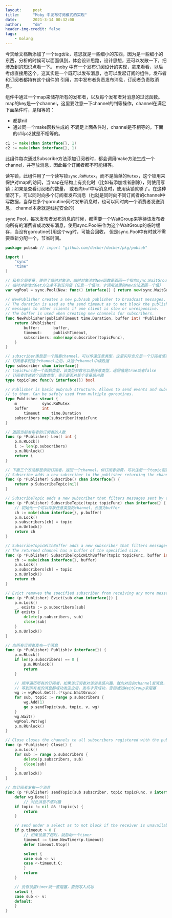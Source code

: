```yaml
---
layout:     post
title:      "Moby 中发布订阅模式的实现"
date:       2021-3-14 00:32:00
author:     "dm"
header-img-credit: false
tags:
    - Golang
---
```


今天给文档新添加了一个tag`齿轮`，意思就是一些细小的东西，因为是一些细小的东西，分析的时候可以面面俱到，体会设计思路，设计思想，还可以发散一下，把涉及到的知识点看一下。
moby 中有一个发布订阅设计的实现，拿来看看，以后考虑直接用这个。这其实是一个既可以发布消息，也可以发起订阅的组件。发布者和订阅者都持有这个组件的
引用，其中发布者负责发布消息，订阅者负责取消息。

组件中通过一个map来储存所有的发布者，以及每个发布者对消息的过滤函数。map的key是一个channel，这里要注意一下channel的判等操作，channel在满足下面条件时，是相等的：
* 都是nil
* 通过同一个make函数生成的
不满足上面条件时，channel是不相等的。下面的c1与c2就是不相等的。
```go
c1 := make(chan interface{}, 1)
c2 := make(chan interface{}, 1)
```
此组件每次通过Subscribe方法添加订阅者时，都会调用make方法生成一个channel，并存放消息，因此每个订阅者都不可能相等。

读写锁，此组件用了一个读写锁`sync.RWMutex`，而不是简单的`Mutex`，这个锁用来保护对map的访问，当map在结构上有变化时（比如有添加或者删除），则使用写锁；如果是查看订阅者的数量，
或者向buf中写消息时，使用读锁就够了。在这种情况下，可以同时向多个订阅者发布消息（也就是同时向不同订阅者的channel中写数据，当存在多个goroutine同时发布消息时，也可以同时向一个消费者发送消息，
channel本身就是线程安全的）

sync.Pool，每次发布者发布消息的时候，都需要一个WaitGroup来等待该发布者向所有的消费者成功发布消息，使用sync.Pool来作为这个WaitGroup的临时缓存，当没有goroutine引用这个wg时，可能会回收，
但是sync.Pool中有时就不需要重新分配一个，节省时间。


```go
package pubsub // import "github.com/docker/docker/pkg/pubsub"

import (
	"sync"
	"time"
)

// 私有全局变量，使用了临时对象池，临时对象池的New函数是返回一个指向sync.WaitGroup的指针，只有在
// 临时对象池的Get方法拿不到任何值（任意一个值时，才调用这里的New方法返回一个值）
var wgPool = sync.Pool{New: func() interface{} { return new(sync.WaitGroup) }}

// NewPublisher creates a new pub/sub publisher to broadcast messages.
// The duration is used as the send timeout as to not block the publisher publishing
// messages to other clients if one client is slow or unresponsive.
// The buffer is used when creating new channels for subscribers.
func NewPublisher(publishTimeout time.Duration, buffer int) *Publisher {
	return &Publisher{
		buffer:      buffer,
		timeout:     publishTimeout,
		subscribers: make(map[subscriber]topicFunc),
	}
}

// subscriber类型是一个阻塞channel，可以传递任意类型，这里实际含义是一个订阅者感兴趣的消息的集合，发布者往这个channel中写数据
// 订阅者拿到这个channel之后，从这个channel中读数据
type subscriber chan interface{}
// topicFunc是一个函数类型，该类型参数可以是任意类型，返回值是true或者false
// 订阅者传递这个函数类型，表示是否对某个变量感兴趣
type topicFunc func(v interface{}) bool

// Publisher is basic pub/sub structure. Allows to send events and subscribe
// to them. Can be safely used from multiple goroutines.
type Publisher struct {
	m           sync.RWMutex
	buffer      int
    	timeout     time.Duration
	subscribers map[subscriber]topicFunc
}

// 返回当前发布者的订阅者的人数
func (p *Publisher) Len() int {
	p.m.RLock()
	i := len(p.subscribers)
	p.m.RUnlock()
	return i
}

// 下面三个方法都是添加订阅者，返回一个channel，供订阅者消费，可以注册一个topic函数，或者指定channel buffer大小
// Subscribe adds a new subscriber to the publisher returning the channel.
func (p *Publisher) Subscribe() chan interface{} {
	return p.SubscribeTopic(nil)
}

// SubscribeTopic adds a new subscriber that filters messages sent by a topic.
func (p *Publisher) SubscribeTopic(topic topicFunc) chan interface{} {
    // 初始化一个可以存放任意类型的channel，长度为buffer
	ch := make(chan interface{}, p.buffer)
	p.m.Lock()
	p.subscribers[ch] = topic
	p.m.Unlock()
	return ch
}

// SubscribeTopicWithBuffer adds a new subscriber that filters messages sent by a topic.
// The returned channel has a buffer of the specified size.
func (p *Publisher) SubscribeTopicWithBuffer(topic topicFunc, buffer int) chan interface{} {
	ch := make(chan interface{}, buffer)
	p.m.Lock()
	p.subscribers[ch] = topic
	p.m.Unlock()
	return ch
}

// Evict removes the specified subscriber from receiving any more messages.
func (p *Publisher) Evict(sub chan interface{}) {
	p.m.Lock()
	_, exists := p.subscribers[sub]
	if exists {
		delete(p.subscribers, sub)
		close(sub)
	}
	p.m.Unlock()
}

// 向所有订阅者发布一个消息
func (p *Publisher) Publish(v interface{}) {
	p.m.RLock()
	if len(p.subscribers) == 0 {
		p.m.RUnlock()
		return
	}

	// 顺序遍历所有的订阅者，如果该订阅者对该消息感兴趣，就向对应的channel发消息，这里向所有订阅者的channel发消息是异步的，但是要
	// 等到所有发的消息都成功发送之后，发布才算成功，否则通过WaitGroup来阻塞
	wg := wgPool.Get().(*sync.WaitGroup)
	for sub, topic := range p.subscribers {
		wg.Add(1)
		go p.sendTopic(sub, topic, v, wg)
	}
	wg.Wait()
	wgPool.Put(wg)
	p.m.RUnlock()
}

// Close closes the channels to all subscribers registered with the publisher.
func (p *Publisher) Close() {
	p.m.Lock()
	for sub := range p.subscribers {
		delete(p.subscribers, sub)
		close(sub)
	}
	p.m.Unlock()
}

// 向订阅者发布一个消息
func (p *Publisher) sendTopic(sub subscriber, topic topicFunc, v interface{}, wg *sync.WaitGroup) {
    defer wg.Done()
    	// 对此消息不感兴趣
	if topic != nil && !topic(v) {
		return
	}

	// send under a select as to not block if the receiver is unavailable
	if p.timeout > 0 {
        // 如果设置了超时，就启动一个timer
        timeout := time.NewTimer(p.timeout)
		defer timeout.Stop()

		select {
		case sub <- v:
		case <-timeout.C:
		}
		return
	}

	// 没有设置timer就一直阻塞，直到写入成功
	select {
	case sub <- v:
	default:
	}
}
```
